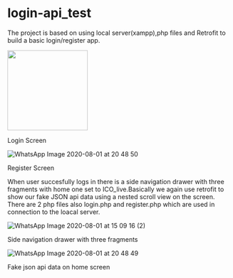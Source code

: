# login-api_test
The project is based on using local server(xampp),php files and Retrofit to build a basic login/register app.

<img src="https://user-images.githubusercontent.com/56038800/89259816-bb80ef00-d648-11ea-8451-df17158e5c1c.jpeg" width=180/>

Login Screen


![WhatsApp Image 2020-08-01 at 20 48 50](https://user-images.githubusercontent.com/56038800/89260024-14e91e00-d649-11ea-9e4c-789a86a180d4.jpeg)

Register Screen

When user succesfully logs in there is a side navigation drawer with three fragments with home one set to ICO_live.Basically we again use retrofit to show our fake JSON api data using a nested scroll view on the screen.
There are 2 php files also login.php and register.php which are used in connection to the loacal server.

![WhatsApp Image 2020-08-01 at 15 09 16 (2)](https://user-images.githubusercontent.com/56038800/89260320-a9ec1700-d649-11ea-97b8-9e1c4325b748.jpeg)


Side navigation drawer with three fragments


![WhatsApp Image 2020-08-01 at 20 48 49](https://user-images.githubusercontent.com/56038800/89260447-ea4b9500-d649-11ea-8804-1ff5255a7461.jpeg)


Fake json api data on home screen
